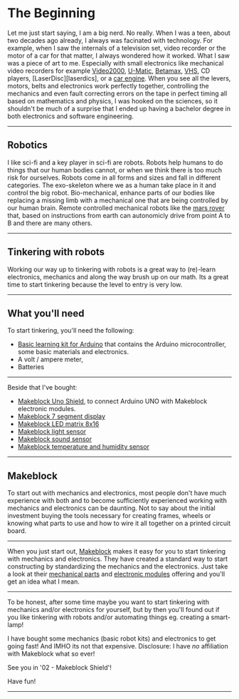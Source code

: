 # The Beginning
Let me just start saying, I am a big nerd. No really. When I was a teen, about two decades ago already, I always was facinated with technology. For example, when I saw the internals of a television set, video recorder or the motor of a car for that matter, I always wondered how it worked. What I saw was a piece of art to me. Especially with small electronics like mechanical video recorders for example [Video2000][video2000], [U-Matic][umatic], [Betamax][betamax], [VHS][vhs], CD players, [LaserDisc][laserdics], or a [car engine][car engine]. When you see all the levers, motors, belts and electronics work perfectly together, controlling the mechanics and even fault correcting errors on the tape in perfect timing all based on mathematics and physics, I was hooked on the sciences, so it shouldn't be much of a surprise that I ended up having a bachelor degree in both electronics and software engineering. 

---

## Robotics
I like sci-fi and a key player in sci-fi are robots. Robots help humans to do things that our human bodies cannot, or when we think there is too much risk for ourselves. Robots come in all forms and sizes and fall in different categories. The exo-skeleton where we as a human take place in it and control the big robot. Bio-mechanical, enhance parts of our bodies like replacing a missing limb with a mechanical one that are being controlled by our human brain. Remote controlled mechanical robots like the [mars rover][mars rover] that, based on instructions from earth can autonomicly drive from point A to B and there are many others. 

---

## Tinkering with robots
Working our way up to tinkering with robots is a great way to (re)-learn electronics, mechanics and along the way brush up on our math. Its a great time to start tinkering because the level to entry is very low.

---

## What you'll need
To start tinkering, you'll need the following:

* [Basic learning kit for Arduino][basic learning kit] that contains the Arduino microcontroller, some basic materials and electronics. 
* A volt / ampere meter,
* Batteries

---

Beside that I've bought:

* [Makeblock Uno Shield](http://makeblock.com/me-uno-shield), to connect Arduino UNO with Makeblock electronic modules. 
* [Makeblock 7 segment display](http://makeblock.com/me-7-segment-serial-display-red)
* [Makeblock LED matrix 8x16](http://makeblock.com/me-led-matrix-8-16)
* [Makeblock light sensor](http://makeblock.com/me-light-sensor)
* [Makeblock sound sensor](http://makeblock.com/me-sound-sensor)
* [Makeblock temperature and humidity sensor](http://makeblock.com/me-temperature-and-humidity-sensor)

---

## Makeblock
To start out with mechanics and electronics, most people don't have much experience with both and to become sufficiently experienced working with mechanics and electronics can be daunting. Not to say about the initial investment buying the tools necessary for creating frames, wheels or knowing what parts to use and how to wire it all together on a printed circuit board. 

---

When you just start out, [Makeblock][makeblock] makes it easy for you to start tinkering with mechanics and electronics. They have created a standard way to start constructing by standardizing the mechanics and the electronics. Just take a look at their [mechanical parts][mechanical parts] and [electronic modules][electronic modules] offering and you'll get an idea what I mean. 

---

To be honest, after some time maybe you want to start tinkering with mechanics and/or electronics for yourself, but by then you'll found out if you like tinkering with robots and/or automating things eg. creating a smart-lamp! 

I have bought some mechanics (basic robot kits) and electronics to get going fast! And IMHO its not that expensive. Disclosure: I have *no* affiliation with Makeblock what so ever! 

See you in '02 - Makeblock Shield'!

Have fun!

---

[car engine]: https://www.youtube.com/watch?v=RrjeB_JUbK0
[laserdisc]: https://www.youtube.com/watch?v=04J8lReE9O8
[vhs]: https://www.youtube.com/watch?v=04J8lReE9O8
[betamax]: https://www.youtube.com/watch?v=nwk_dLQ0ChY
[umatic]: https://www.youtube.com/watch?v=FmWEJC7TVbc
[video2000]: https://www.youtube.com/watch?v=S2yTWGZPwtw
[mars rover]: http://mars.nasa.gov/mer/home/
[makeblock]: http://makeblock.com/
[mechanical parts]: http://makeblock.com/index.php?route=product/category&path=69
[electronic modules]: http://makeblock.com/index.php?route=product/category&path=59
[basic learning kit]: https://www.amazon.co.uk/Kuman-Basic-Learning-Starter-Arduino/dp/B018SCTG6A/ref=sr_1_2?ie=UTF8&qid=1464107031&sr=8-2&keywords=basic+learning+kit+for+arduino


 